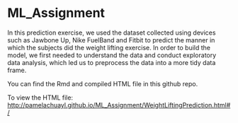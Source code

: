 ML_Assignment
=============

In this prediction exercise, we used the dataset collected using devices such as Jawbone Up, Nike FuelBand and Fitbit to predict the manner in which the subjects did the weight lifting exercise. In order to build the model, we first needed to understand the data and conduct exploratory data analysis, which led us to preprocess the data into a more tidy data frame.

You can find the Rmd and compiled HTML file in this github repo.

To view the HTML file: http://pamelachuayl.github.io/ML_Assignment/WeightLiftingPrediction.html#/
